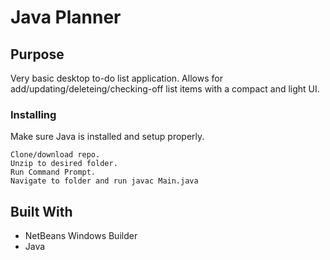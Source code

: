 # Java Planner

## Purpose

Very basic desktop to-do list application. Allows for add/updating/deleteing/checking-off list items with a compact and light UI.

### Installing
Make sure Java is installed and setup properly.
```
Clone/download repo.
Unzip to desired folder.
Run Command Prompt.
Navigate to folder and run javac Main.java
```

## Built With

* NetBeans Windows Builder
* Java
